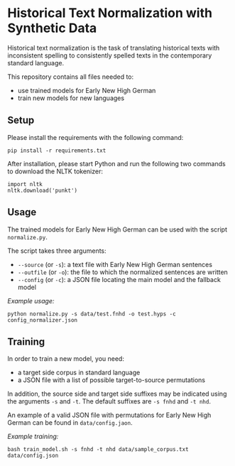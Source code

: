 # Historical Text Normalization with Synthetic Data

Historical text normalization is the task of translating historical texts
with inconsistent spelling to consistently spelled texts in the contemporary
standard language.

This repository contains all files needed to:
- use trained models for Early New High German
- train new models for new languages

## Setup
Please install the requirements with the following command:
```
pip install -r requirements.txt
```

After installation, please start Python and run the following
two commands to download the NLTK tokenizer:
```
import nltk
nltk.download('punkt')
```

## Usage
The trained models for Early New High German can be used
with the script `normalize.py`.

The script takes three arguments:
- `--source` (or `-s`): a text file with Early New High German sentences
- `--outfile` (or `-o`): the file to which the normalized sentences are written
- `--config` (or `-c`): a JSON file locating the main model and the fallback model

_Example usage:_
```
python normalize.py -s data/test.fnhd -o test.hyps -c config_normalizer.json
```


## Training
In order to train a new model, you need:
- a target side corpus in standard language
- a JSON file with a list of possible target-to-source permutations

In addition, the source side and target side suffixes may be indicated
using the arguments `-s` and `-t`.
The default suffixes are `-s fnhd` and `-t nhd`.

An example of a valid JSON file with permutations for Early New High German
can be found in `data/config.jaon`.

_Example training:_
```
bash train_model.sh -s fnhd -t nhd data/sample_corpus.txt data/config.json
```
